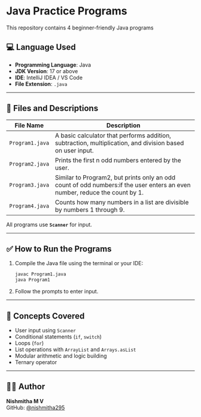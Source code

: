 # Java Practice Programs

This repository contains 4 beginner-friendly Java programs 

## 💻 Language Used

- **Programming Language**: Java
- **JDK Version**: 17 or above
- **IDE**: IntelliJ IDEA / VS Code 
- **File Extension**: `.java`

---

## 📁 Files and Descriptions

| File Name     | Description                                                                 |
|---------------|-----------------------------------------------------------------------------|
| `Program1.java` | A basic calculator that performs addition, subtraction, multiplication, and division based on user input. |
| `Program2.java` | Prints the first n odd numbers entered by the user.             |
| `Program3.java` | 	Similar to Program2, but prints only an odd count of odd numbers:if the user enters an even number, reduce the count by 1. |
| `Program4.java` | Counts how many numbers in a list are divisible by numbers 1 through 9.  |

All programs use **`Scanner`** for input.

---

## ✅ How to Run the Programs

1. Compile the Java file using the terminal or your IDE:
    ```bash
    javac Program1.java
    java Program1
    ```

2. Follow the prompts to enter input.

---

## 🧠 Concepts Covered

- User input using `Scanner`
- Conditional statements (`if`, `switch`)
- Loops (`for`)
- List operations with `ArrayList` and `Arrays.asList`
- Modular arithmetic and logic building
- Ternary operator

---

## 👩‍💻 Author

**Nishmitha M V**  
GitHub: [@nishmitha295](https://github.com/nishmitha295)


